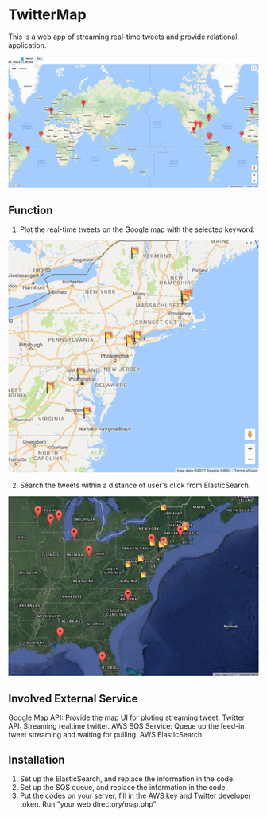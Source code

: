 # TwitterMap

This is a web app of streaming real-time tweets and provide relational application. 
<p align="center">
  <img src='https://raw.githubusercontent.com/JerryMXB/TwitterMap/master/map1.png'/>
</p>

## Function
1. Plot the real-time tweets on the Google map with the selected keyword.
<p align="center">
  <img src='https://raw.githubusercontent.com/JerryMXB/TwitterMap/master/map2.png'/>
</p>

2. Search the tweets within a distance of user's click from ElasticSearch.
<p align="center">
  <img src='https://raw.githubusercontent.com/JerryMXB/TwitterMap/master/map3.png'/>
</p>

## Involved External Service
Google Map API: Provide the map UI for ploting streaming tweet.
Twitter API: Streaming realtime twitter.
AWS SQS Service: Queue up the feed-in tweet streaming and waiting for pulling.
AWS ElasticSearch:

## Installation
1. Set up the ElasticSearch, and replace the information in the code.
2. Set up the SQS queue, and replace the information in the code.
3. Put the codes on your server, fill in the AWS key and Twitter developer token. 
Run "your web directory/map.php"
